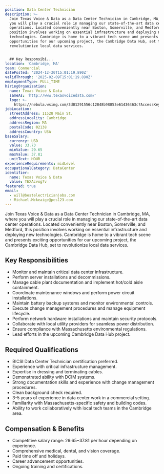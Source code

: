 ```yaml
---
position: Data Center Technician
description: >-
  Join Texas Voice & Data as a Data Center Technician in Cambridge, MA, where
  you will play a crucial role in managing our state-of-the-art data center
  operations. Located conveniently near Boston, Somerville, and Medford, this
  position involves working on essential infrastructure and deploying new
  technologies. Cambridge is home to a vibrant tech scene and presents exciting
  opportunities for our upcoming project, the Cambridge Data Hub, set to
  revolutionize local data services.


  ## Key Responsibi...
location: 'Cambridge, MA'
team: Commercial
datePosted: '2024-12-30T15:01:19.890Z'
validThrough: '2025-02-09T15:01:19.890Z'
employmentType: FULL_TIME
hiringOrganization:
  name: Texas Voice & Data
  sameAs: 'http://www.texasvoicedata.com/'
  logo: >-
    https://nebula.wsimg.com/3d01291556c12048b98053e61436463c?AccessKeyId=1694F521AED933792FFF&disposition=0&alloworigin=1
jobLocation:
  streetAddress: 11528 Main St.
  addressLocality: Cambridge
  addressRegion: MA
  postalCode: 02138
  addressCountry: USA
baseSalary:
  currency: USD
  value: 33.73
  minValue: 29.65
  maxValue: 37.81
  unitText: HOUR
experienceRequirements: midLevel
occupationalCategory: DataCenter
identifier:
  name: Texas Voice & Data
  value: TEXAcvog7v
featured: true
email:
  - will@bestelectricianjobs.com
  - Michael.Mckeaige@pes123.com
---
```




Join Texas Voice & Data as a Data Center Technician in Cambridge, MA, where you will play a crucial role in managing our state-of-the-art data center operations. Located conveniently near Boston, Somerville, and Medford, this position involves working on essential infrastructure and deploying new technologies. Cambridge is home to a vibrant tech scene and presents exciting opportunities for our upcoming project, the Cambridge Data Hub, set to revolutionize local data services.

## Key Responsibilities
- Monitor and maintain critical data center infrastructure.
- Perform server installations and decommissions.
- Manage cable plant documentation and implement hot/cold aisle containment.
- Coordinate maintenance windows and perform power circuit installations.
- Maintain battery backup systems and monitor environmental controls.
- Execute change management procedures and manage equipment lifecycle.
- Perform network hardware installations and maintain security protocols.
- Collaborate with local utility providers for seamless power distribution.
- Ensure compliance with Massachusetts environmental regulations.
- Lead efforts in the upcoming Cambridge Data Hub project.

## Required Qualifications
- BICSI Data Center Technician certification preferred.
- Experience with critical infrastructure management.
- Expertise in dressing and terminating cables.
- Demonstrated ability with DCIM systems.
- Strong documentation skills and experience with change management procedures.
- Clean background check required.
- 3-5 years of experience in data center work in a commercial setting.
- Familiarity with Massachusetts-specific safety and building codes.
- Ability to work collaboratively with local tech teams in the Cambridge area.

## Compensation & Benefits
- Competitive salary range: $29.65-$37.81 per hour depending on experience.
- Comprehensive medical, dental, and vision coverage.
- Paid time off and holidays.
- Career advancement opportunities.
- Ongoing training and certifications.